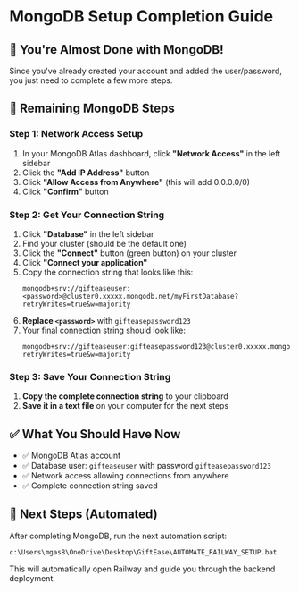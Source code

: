 # MongoDB Setup Completion Guide

## 🎯 You're Almost Done with MongoDB!

Since you've already created your account and added the user/password, you just need to complete a few more steps.

## 🔧 Remaining MongoDB Steps

### Step 1: Network Access Setup

1. In your MongoDB Atlas dashboard, click **"Network Access"** in the left sidebar
2. Click the **"Add IP Address"** button
3. Click **"Allow Access from Anywhere"** (this will add 0.0.0.0/0)
4. Click **"Confirm"** button

### Step 2: Get Your Connection String

1. Click **"Database"** in the left sidebar
2. Find your cluster (should be the default one)
3. Click the **"Connect"** button (green button) on your cluster
4. Click **"Connect your application"**
5. Copy the connection string that looks like this:
   ```
   mongodb+srv://gifteaseuser:<password>@cluster0.xxxxx.mongodb.net/myFirstDatabase?retryWrites=true&w=majority
   ```
6. **Replace `<password>`** with `gifteasepassword123`
7. Your final connection string should look like:
   ```
   mongodb+srv://gifteaseuser:gifteasepassword123@cluster0.xxxxx.mongodb.net/myFirstDatabase?retryWrites=true&w=majority
   ```

### Step 3: Save Your Connection String

1. **Copy the complete connection string** to your clipboard
2. **Save it in a text file** on your computer for the next steps

## ✅ What You Should Have Now

- ✅ MongoDB Atlas account
- ✅ Database user: `gifteaseuser` with password `gifteasepassword123`
- ✅ Network access allowing connections from anywhere
- ✅ Complete connection string saved

## 🚀 Next Steps (Automated)

After completing MongoDB, run the next automation script:
```
c:\Users\mgas8\OneDrive\Desktop\GiftEase\AUTOMATE_RAILWAY_SETUP.bat
```

This will automatically open Railway and guide you through the backend deployment.